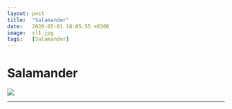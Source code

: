 ```yaml
---
layout: post
title:  "Salamander"
date:   2020-05-01 18:05:55 +0300
image:  sl1.jpg
tags:   [Salamander]
---
```

# Salamander


![]({{site.baseurl}}/img/00.jpg)
____________________________________________________________________________________________________________________________________________

